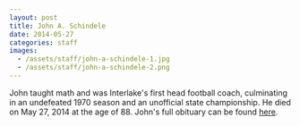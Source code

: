 ```yaml
---
layout: post
title: John A. Schindele
date: 2014-05-27
categories: staff
images:
  - /assets/staff/john-a-schindele-1.jpg
  - /assets/staff/john-a-schindele-2.png
---
```

John taught math and was Interlake's first head football coach, culminating in an undefeated 1970 season and an unofficial state championship. He died on May 27, 2014 at the age of 88. John's full obituary can be found [here](http://tinyurl.com/l348l2f).
